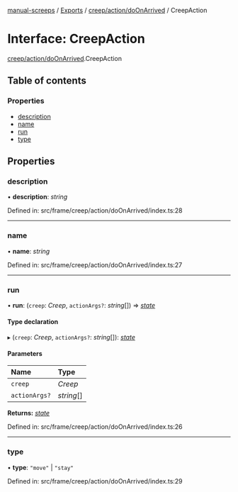 [manual-screeps](../README.md) / [Exports](../modules.md) / [creep/action/doOnArrived](../modules/creep_action_doonarrived.md) / CreepAction

# Interface: CreepAction

[creep/action/doOnArrived](../modules/creep_action_doonarrived.md).CreepAction

## Table of contents

### Properties

- [description](creep_action_doonarrived.creepaction.md#description)
- [name](creep_action_doonarrived.creepaction.md#name)
- [run](creep_action_doonarrived.creepaction.md#run)
- [type](creep_action_doonarrived.creepaction.md#type)

## Properties

### description

• **description**: *string*

Defined in: src/frame/creep/action/doOnArrived/index.ts:28

___

### name

• **name**: *string*

Defined in: src/frame/creep/action/doOnArrived/index.ts:27

___

### run

• **run**: (`creep`: *Creep*, `actionArgs?`: *string*[]) => [*state*](../modules/creep_action.md#state)

#### Type declaration

▸ (`creep`: *Creep*, `actionArgs?`: *string*[]): [*state*](../modules/creep_action.md#state)

#### Parameters

| Name | Type |
| :------ | :------ |
| `creep` | *Creep* |
| `actionArgs?` | *string*[] |

**Returns:** [*state*](../modules/creep_action.md#state)

Defined in: src/frame/creep/action/doOnArrived/index.ts:26

___

### type

• **type**: ``"move"`` \| ``"stay"``

Defined in: src/frame/creep/action/doOnArrived/index.ts:29
